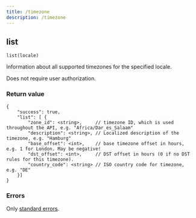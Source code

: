 ```yaml
---
title: /timezone
description: /timezone
---
```


## list

`list(locale)`

Information about all supported timezones for the specified locale.

Does not require user authorization.

### Return value

```json5
{
    "success": true,
    "list": [ {
        "zone_id": <string>,     // timezone ID, which is used throughout the API, e.g. "Africa/Dar_es_Salaam"
        "description": <string>, // Localized description of the timezone, e.g. "Hamburg"
        "base_offset": <int>,    // base timezone offset in hours, e.g. 1 for London. May be negative!
        "dst_offset": <int>,     // DST offset in hours (0 if no DST rules for this timezone).
        "country_code": <string> // ISO country code for timezone, e.g. "DE"
    }]
}
```

### Errors

Only [standard errors](../../backend-api/getting-started.md#error-codes).
